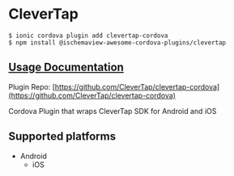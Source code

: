 # CleverTap

```text
$ ionic cordova plugin add clevertap-cordova
$ npm install @ischemaview-awesome-cordova-plugins/clevertap
```

## [Usage Documentation](https://danielsogl.gitbook.io/awesome-cordova-plugins/plugins/clevertap/)

Plugin Repo: [https://github.com/CleverTap/clevertap-cordova](https://github.com/CleverTap/clevertap-cordova)

Cordova Plugin that wraps CleverTap SDK for Android and iOS

## Supported platforms

* Android
  * iOS

